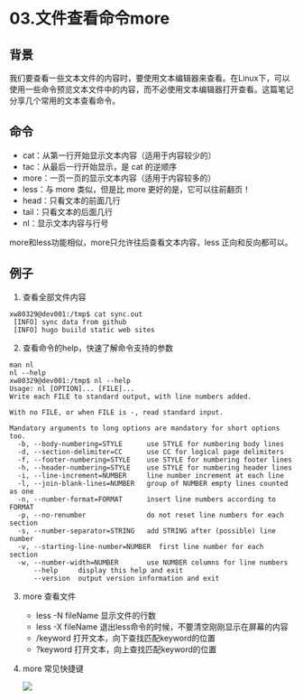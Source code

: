 # 03.文件查看命令more
## 背景
我们要查看一些文本文件的内容时，要使用文本编辑器来查看。在Linux下，可以使用一些命令预览文本文件中的内容，而不必使用文本编辑器打开查看。这篇笔记分享几个常用的文本查看命令。

## 命令
- cat：从第一行开始显示文本内容（适用于内容较少的）
- tac：从最后一行开始显示，是 cat 的逆顺序
- more：一页一页的显示文本内容（适用于内容较多的）
- less：与 more 类似，但是比 more 更好的是，它可以往前翻页！
- head：只看文本的前面几行
- tail：只看文本的后面几行
- nl：显示文本内容与行号

more和less功能相似，more只允许往后查看文本内容，less 正向和反向都可以。

## 例子
1. 查看全部文件内容
```shell
xw80329@dev001:/tmp$ cat sync.out
 [INFO] sync data from github
 [INFO] hugo buiild static web sites
```
2. 查看命令的help，快速了解命令支持的参数
```shell
man nl
nl --help
xw80329@dev001:/tmp$ nl --help
Usage: nl [OPTION]... [FILE]...
Write each FILE to standard output, with line numbers added.

With no FILE, or when FILE is -, read standard input.

Mandatory arguments to long options are mandatory for short options too.
  -b, --body-numbering=STYLE      use STYLE for numbering body lines
  -d, --section-delimiter=CC      use CC for logical page delimiters
  -f, --footer-numbering=STYLE    use STYLE for numbering footer lines
  -h, --header-numbering=STYLE    use STYLE for numbering header lines
  -i, --line-increment=NUMBER     line number increment at each line
  -l, --join-blank-lines=NUMBER   group of NUMBER empty lines counted as one
  -n, --number-format=FORMAT      insert line numbers according to FORMAT
  -p, --no-renumber               do not reset line numbers for each section
  -s, --number-separator=STRING   add STRING after (possible) line number
  -v, --starting-line-number=NUMBER  first line number for each section
  -w, --number-width=NUMBER       use NUMBER columns for line numbers
      --help     display this help and exit
      --version  output version information and exit
```
3. more 查看文件
    - less -N fileName 显示文件的行数
    - less -X fileName 退出less命令的时候，不要清空刚刚显示在屏幕的内容
    - /keyword 打开文本，向下查找匹配keyword的位置
    - ?keyword 打开文本，向上查找匹配keyword的位置
4. more 常见快捷键

    ![](/assets/2021-12-15-23-03-11.png)
